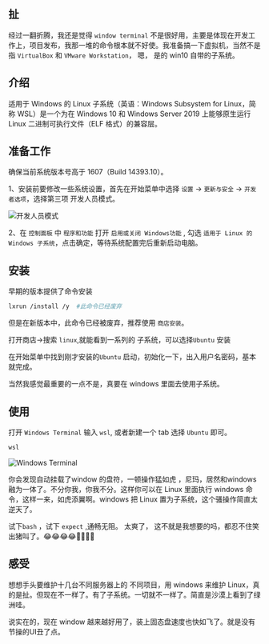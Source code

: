 ## 扯

经过一翻折腾，我还是觉得 `window terminal` 不是很好用，主要是体现在开发工作上，项目发布，我那一堆的命令根本就不好使。我准备搞一下虚拟机，当然不是指 `VirtualBox` 和 `VMware Workstation`， 嗯， 是的 win10 自带的子系统。

## 介绍

适用于 Windows 的 Linux 子系统（英语：Windows Subsystem for Linux，简称 WSL）是一个为在 Windows 10 和 Windows Server 2019 上能够原生运行 Linux 二进制可执行文件（ELF 格式）的兼容层。

## 准备工作

确保当前系统版本号高于 1607（Build 14393.10）。

1、安装前要修改一些系统设置，首先在开始菜单中选择 `设置` -> `更新与安全` -> `开发者选项`，选择第三项 开发人员模式。

![开发人员模式](https://www.chuchur.com/upload/2020/dev.png)

2、在 `控制面板` 中 `程序和功能` 打开 `启用或关闭 Windows功能` , 勾选 `适用于 Linux 的 Windows 子系统`，点击确定，等待系统配置完后重新启动电脑。

## 安装

早期的版本提供了命令安装

```bash
lxrun /install /y  #此命令已经废弃
```

但是在新版本中，此命令已经被废弃，推荐使用 `商店安装`。

打开商店->搜索 `linux`,就能看到一系列的 子系统，可以选择`Ubuntu` 安装

在开始菜单中找到刚才安装的`Ubuntu` 启动，初始化一下，出入用户名密码，基本就完成。

当然我感觉最重要的一点不是，真要在 windows 里面去使用子系统。

## 使用

打开 `Windows Terminal` 输入 `wsl`, 或者新建一个 tab 选择 `Ubuntu` 即可。

```bash
wsl
```

![Windows Terminal](https://www.chuchur.com/upload/2020/wsl.png)


你会发现自动挂载了window 的盘符，一顿操作猛如虎 ，尼玛，居然和windows 融为一体了。不分你我，你我不分。这样你可以在 Linux 里面执行 windows 命令，这样一来，如虎添翼啊。windows 把 Linux 置为子系统，这个骚操作简直太 逆天了。

试下`bash` ，试下 `expect` ,通畅无阻。 太爽了， 这不就是我想要的吗，都忍不住笑出猪叫了。😂😂😂😂🤣🤣🤣🤣

## 感受

想想手头要维护十几台不同服务器上的 不同项目，用 windows 来维护 Linux，真的是扯。但现在不一样了。有了子系统。一切就不一样了。简直是沙漠上看到了绿洲哇。

说实在的，现在 window 越来越好用了，装上固态盘速度也快如飞了。就是没有节操的UI丑了点。